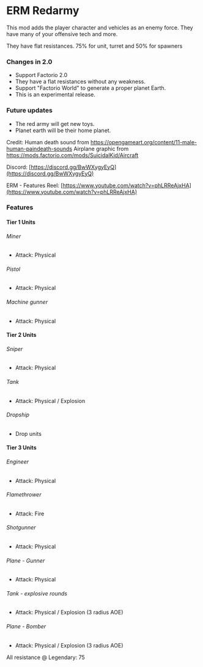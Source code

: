 # ERM Redarmy

This mod adds the player character and vehicles as an enemy force. They have many of your offensive tech and more.

They have flat resistances. 75% for unit, turret and 50% for spawners

### Changes in 2.0
- Support Factorio 2.0
- They have a flat resistances without any weakness.
- Support "Factorio World" to generate a proper planet Earth.
- This is an experimental release.
### Future updates
- The red army will get new toys.
- Planet earth will be their home planet.

Credit:
Human death sound from https://opengameart.org/content/11-male-human-paindeath-sounds
Airplane graphic from https://mods.factorio.com/mods/SuicidalKid/Aircraft

Discord:  [https://discord.gg/BwWXygyEyQ](https://discord.gg/BwWXygyEyQ)

ERM - Features Reel: [https://www.youtube.com/watch?v=phLRReAjxHA](https://www.youtube.com/watch?v=phLRReAjxHA)

### Features

#### Tier 1 Units

###### Miner

- Attack: Physical

###### Pistol

- Attack: Physical

###### Machine gunner

- Attack: Physical

#### Tier 2 Units

###### Sniper

- Attack: Physical

###### Tank

- Attack: Physical / Explosion

###### Dropship

- Drop units

#### Tier 3 Units

###### Engineer

- Attack: Physical

###### Flamethrower

- Attack: Fire

###### Shotgunner

- Attack: Physical

###### Plane - Gunner

- Attack: Physical

###### Tank - explosive rounds

- Attack: Physical / Explosion (3 radius AOE)

###### Plane - Bomber

- Attack: Physical / Explosion (3 radius AOE)

All resistance @ Legendary: 75